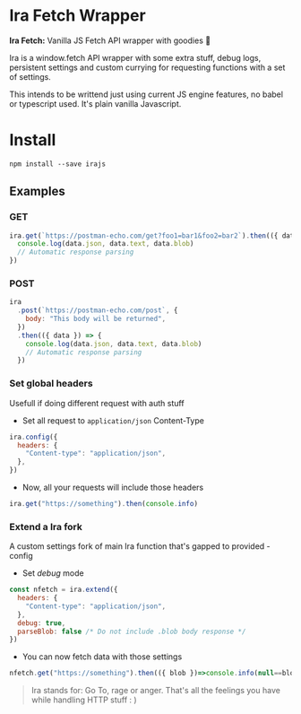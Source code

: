 # Ira Fetch Wrapper

**Ira Fetch:** Vanilla JS Fetch API wrapper with goodies 🍒

Ira is a window.fetch API wrapper with some extra stuff, debug logs, persistent settings and custom currying for requesting functions with a set of settings.

This intends to be writtend just using current JS engine features, no babel or typescript used. It's plain vanilla Javascript.

# Install

```
npm install --save irajs
```

## Examples

### GET

```js
ira.get(`https://postman-echo.com/get?foo1=bar1&foo2=bar2`).then(({ data }) => {
  console.log(data.json, data.text, data.blob)
  // Automatic response parsing
})
```

### POST

```js
ira
  .post(`https://postman-echo.com/post`, {
    body: "This body will be returned",
  })
  .then(({ data }) => {
    console.log(data.json, data.text, data.blob)
    // Automatic response parsing
  })
```

### Set global headers

Usefull if doing different request with auth stuff

- Set all request to `application/json` Content-Type

```js
ira.config({
  headers: {
    "Content-type": "application/json",
  },
})
```

- Now, all your requests will include those headers

```js
ira.get("https://something").then(console.info)
```

### Extend a Ira fork

A custom settings fork of main Ira function that's gapped to provided - config

- Set *debug* mode

```js
const nfetch = ira.extend({
  headers: {
    "Content-type": "application/json",
  },
  debug: true,
  parseBlob: false /* Do not include .blob body response */
})
```

- You can now fetch data with those settings

```js
nfetch.get("https://something").then(({ blob })=>console.info(null==blob))
```

> Ira stands for: Go To, rage or anger. That's all the feelings you have while handling HTTP stuff : )
